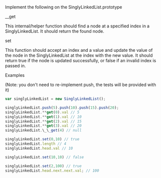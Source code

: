 Implement the following on the SinglyLinkedList.prototype

\_\_get

This internal/helper function should find a node at a specified index in a SinglyLinkedList. It should return the found node.

set

This function should accept an index and a value and update the value of the node in the SinglyLinkedList at the index with the new value. It should return true if the node is updated successfully, or false if an invalid index is passed in.

Examples

(Note: you don't need to re-implement push, the tests will be provided with it)

```js
var singlyLinkedList = new SinglyLinkedList();

singlyLinkedList.push(5).push(10).push(15).push(20);
singlyLinkedList.**get(0).val // 5
singlyLinkedList.**get(1).val // 10
singlyLinkedList.**get(2).val // 15
singlyLinkedList.**get(3).val // 20
singlyLinkedList.\_\_get(4) // null

singlyLinkedList.set(0,10) // true
singlyLinkedList.length // 4
singlyLinkedList.head.val // 10

singlyLinkedList.set(10,10) // false

singlyLinkedList.set(2,100) // true
singlyLinkedList.head.next.next.val; // 100
```
